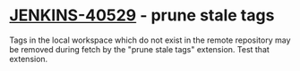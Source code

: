 # [JENKINS-40529](https://issues.jenkins-ci.org/browse/JENKINS-40529) - prune stale tags

Tags in the local workspace which do not exist in the remote repository may be removed
during fetch by the "prune stale tags" extension.  Test that extension.
